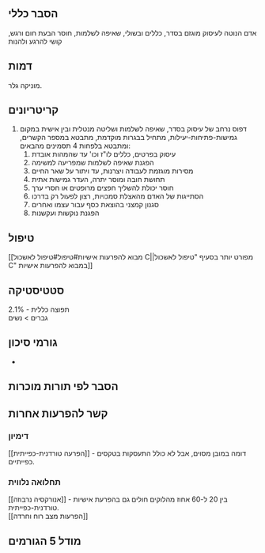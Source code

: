 ## הסבר כללי 
אדם הנוטה לעיסוק מוגזם בסדר, כללים ובשולי, שאיפה לשלמות, חוסר הבעת חום ורגש, קושי להרגע ולהנות
## דמות
מוניקה גלר.
## קריטריונים
1. דפוס נרחב של עיסוק בסדר, שאיפה לשלמות ושליטה מנטלית ובין אישית במקום גמישות-פתיחות-יעילות, מתחיל בבגרות מוקדמת, מתבטא במספר הקשרים, ומתבטא בלפחות 4 תסמינים מהבאים:
	1. עיסוק בפרטים, כללים לו"ז וכו' עד שהמהות אובדת
	2. הפגנת שאיפה לשלמות שמפריעה למשימה
	3. מסירות מוגזמת לעבודה ויצרנות, עד ויתור על שאר החיים
	4. תחושת חובה ומוסר יתרה, העדר גמישות אתית 
	5. חוסר יכולת להשליך חפצים מרופטים או חסרי ערך
	6. הסתייגות של האדם מהאצלת סמכויות, רצון לפעול רק בדרכו
	7. סגנון קמצני בהוצאת כסף עבור עצמו ואחרים
	8. הפגנת נוקשות ועקשנות
## טיפול
[[מבוא להפרעות אישיות#טיפול#טיפול לאשכול C||מפורט יותר בסעיף "טיפול לאשכול C" במבוא להפרעות אישיות]]

## סטטיסטיקה
תפוצה כללית - 2.1%  
גברים > נשים
## גורמי סיכון
- 
## הסבר לפי תורות מוכרות

## קשר להפרעות אחרות

### דימיון
[[הפרעה טורדנית-כפייתית]] - דומה במובן מסוים, אבל לא כולל התעסקות בטקסים כפייתיים.
### תחלואה נלווית
[[אנורקסיה נרבוזה]] - בין 20 ל-60 אחוז מהלוקים חולים גם בהפרעת אישיות טורדנית-כפייתית.  
[[הפרעות מצב רוח וחרדה]]

## מודל 5 הגורמים